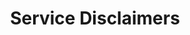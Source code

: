 ---
title: "Service Disclaimers"
keywords: service, disclaimer
description: Service Disclaimers.
---